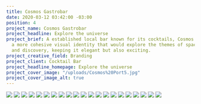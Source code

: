 ```yaml
---
title: Cosmos Gastrobar
date: 2020-03-12 03:42:00 -03:00
position: 4
project_name: Cosmos Gastrobar
project_headline: Explore the universe
project_brief: A established local bar known for its cocktails, Cosmos looked for
  a more cohesive visual identity that would explore the themes of space exploration
  and discovery, keeping it elegant but also exciting.
project_creative_field: Branding
project_client: Cocktail Bar
project_headline_homepage: Explore the universe
project_cover_image: "/uploads/Cosmos%20Port5.jpg"
project_cover_image_alt: true
---
```


![](/uploads/Cosmos%20Port1.jpg)
![](/uploads/Cosmos%20Port2.jpg)
![](/uploads/Cosmos%20Port3.jpg)
![](/uploads/Cosmos%20Port4.jpg)
![](/uploads/Cosmos%20Port5.jpg)
![](/uploads/Cosmos%20Port6.jpg)
![](/uploads/Cosmos%20Port7.jpg)
![](/uploads/Cosmos%20Port8.jpg)
![](/uploads/Cosmos%20Port9.jpg)
![](/uploads/Cosmos%20Port10.jpg)
![](/uploads/Cosmos%20Port11.jpg)
![](/uploads/Cosmos%20Port12.jpg)
![](/uploads/Cosmos%20Port13.jpg)
![](/uploads/Cosmos%20Port14.jpg)
![](/uploads/Cosmos%20Port15.jpg)
![](/uploads/Cosmos%20Port16.jpg)
![](/uploads/Cosmos%20Port17.jpg)
![](/uploads/Cosmos%20Port18.jpg)
![](/uploads/Cosmos%20Port19.jpg)
![](/uploads/Cosmos%20Port20.jpg)
![](/uploads/Cosmos%20Port21.jpg)
